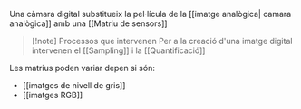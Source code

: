 Una càmara digital substitueix la pel·lícula de la [[imatge analògica| camara analògica]] amb una [[Matriu de sensors]]

>[!note] Processos que intervenen
>Per a la creació d'una imatge digital intervenen el [[Sampling]] i la [[Quantificació]]

Les matrius poden variar depen si són:
- [[imatges de nivell de gris]]
- [[imatges RGB]]